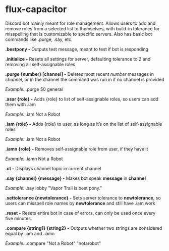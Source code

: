# flux-capacitor
Discord bot mainly meant for role management. Allows users to add and remove roles from a selected list to themselves, with build-in tolerance for misspelling that is customizable to specific servers. Also has basic bot commands like .purge, .say, etc.

**.bestpony -** Outputs test message, meant to test if bot is responding

**.initialize -** Resets all settings for server, defaulting tolerance to 2 and removing all self-assignable roles

**.purge {number} [channel] -** Deletes most recent *number* messages in *channel*, or in the channel the command was run in if no channel is provided
        
*Example:* .purge 50 general
        
**.asar {role} -** Adds {role} to list of self-assignable roles, so users can add them with .iam
        
*Example:* .iam Not a Robot
        
**.iam {role} -** Adds {role} to user, as long as it’s on the list of self-assignable roles
        
*Example:* .iam Not a Robot
        
**.iamn {role} -** Removes self-assignable role from user, if they have it
        
*Example:* .iamn Not a Robot
        
**.ct -** Displays channel topic in current channel
        
**.say {channel} {message} -** Makes bot speak **message** in **channel**
        
*Example:* .say lobby "Vapor Trail is best pony."
        
**.settolerance {newtolerance} -** Sets server tolerance to **newtolerance**, so users can misspell role names by **newtolerance** and still have .iam work
        
**.reset -** Resets entire bot in case of errors, can only be used once every five minutes
        
**.compare {string1} {string2} -** Outputs whether two strings are considered equal by .iam and .iamn
        
*Example:* .compare "Not a Robot" "notarobot"
